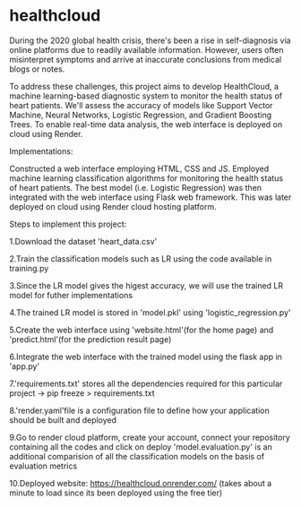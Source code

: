 # healthcloud


During the 2020 global health crisis, there's been a rise in self-diagnosis via online platforms due to readily available information. However, users often misinterpret symptoms and arrive at inaccurate conclusions from medical blogs or notes.

To address these challenges, this project aims to develop HealthCloud, a machine learning-based diagnostic system to monitor the health status of heart patients. We'll assess the accuracy of models like Support Vector Machine, Neural Networks, Logistic Regression, and Gradient Boosting Trees. To enable real-time data analysis, the web interface is deployed on cloud using Render.

Implementations:

Constructed a web interface employing HTML, CSS and JS.
Employed machine learning classification algorithms for monitoring the health status of heart patients.
The best model (i.e. Logistic Regression) was then integrated with the web interface using Flask web framework.
This was later deployed on cloud using Render cloud hosting platform.

Steps to implement this project:

1.Download the dataset 'heart_data.csv'

2.Train the classification models such as LR using the code available in training.py

3.Since the LR model gives the higest accuracy, we will use the trained LR model for futher implementations

4.The trained LR model is stored in 'model.pkl' using 'logistic_regression.py'

5.Create the web interface using 'website.html'(for the home page) and 'predict.html'(for the prediction result page)

6.Integrate the web interface with the trained model using the flask app in 'app.py'

7.'requirements.txt' stores all the dependencies required for this particular project -> pip freeze > requirements.txt

8.'render.yaml'file is a configuration file to define how your application should be built and deployed

9.Go to render cloud platform, create your account, connect your repository containing all the codes and click on deploy
'model.evaluation.py' is an additional comparision of all the classification models on the basis of evaluation metrics

10.Deployed website: https://healthcloud.onrender.com/ (takes about a minute to load since its been deployed using the free tier)
